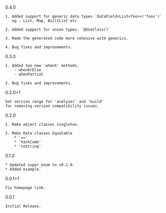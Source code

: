 0.4.0

    1. Added support for generic data types `DataField<List<foo>>('foos')`
       eg : List, Map, BuiltList etc

    2. Added support for union types. `@UseClass()`

    3. Made the generated code more cohesive with generics.

    4. Bug fixes and improvements.

0.3.0
    
    1. Added two new 'whenX' methods.
        - whenOrElse
        - whenPartial
    
    2. Bug fixes and improvements.

0.2.0+1
    
    Set version range for 'analyzer' and 'build' 
    for removing version compatibility issues.

0.2.0

    1. Make object classes singleton.
    
    2. Make Data classes Equatable 
        * '=='
        * 'hashCode'
        * 'toString'

0.1.0
       
    * Updated super_enum to v0.1.0.
    * Added example.
    
0.0.1+1

    Fix homepage link.

0.0.1

    Initial Release.
